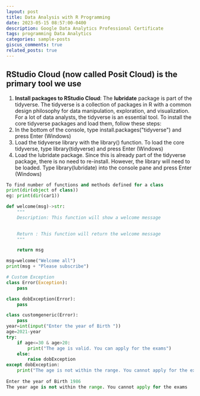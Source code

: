 ```yaml
---
layout: post
title: Data Analysis with R Programming
date: 2023-05-15 08:57:00-0400
description: Google Data Analytics Professional Certificate
tags: programming Data Analytics 
categories: sample-posts
giscus_comments: true
related_posts: true
---
```


## RStudio Cloud (now called Posit Cloud) is the primary tool we use  
1. **Install packages to RStudio Cloud**: The **lubridate** package is part of the tidyverse. The tidyverse is a collection of packages in R with a common design philosophy for data manipulation, exploration, and visualization. For a lot of data analysts, the tidyverse is an essential tool.
To install the core tidyverse packages and load them, follow these steps:
1. In the bottom of the console, type install.packages("tidyverse") and press Enter (Windows)
2. Load the tidyverse library with the library() function. To load the core tidyverse, type library(tidyverse) and press Enter (Windows)
3. Load the lubridate package. Since this is already part of the tidyverse package, there is no need to re-install. However, the library will need to be loaded. Type library(lubridate) into the console pane and press Enter (Windows)


```python
To find number of functions and methods defined for a class 
print(dir(object of class))
eg: print(dir(car1))

def welcome(msg)->str:
    """
    Description: This function will show a welcome message
    

    Return : This function will return the welcome message 
    """

    return msg

msg=welcome("Welcome all")
print(msg + "Please subscribe")

# Custom Exception
class Error(Exception):
    pass

class dobException(Error):
    pass

class customgeneric(Error):
    pass
year=int(input("Enter the year of Birth "))
age=2021-year
try:
    if age<=30 & age>20:
        print("The age is valid. You can apply for the exams")
    else:
        raise dobException
except dobException:
    print("The age is not within the range. You cannot apply for the exams")
    
Enter the year of Birth 1986
The year age is not within the range. You cannot apply for the exams

```
